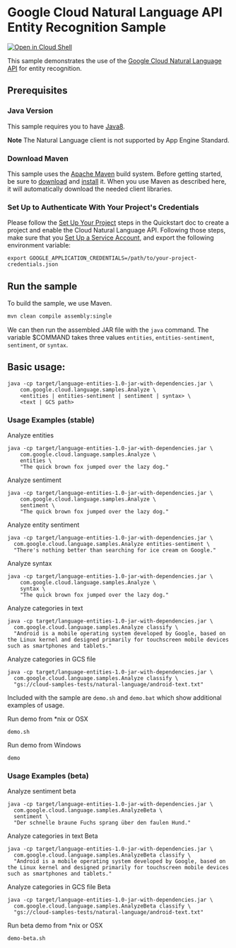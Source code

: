 # Google Cloud Natural Language API Entity Recognition Sample

<a href="https://console.cloud.google.com/cloudshell/open?git_repo=https://github.com/GoogleCloudPlatform/java-docs-samples&page=editor&open_in_editor=language/analysis/README.md">
<img alt="Open in Cloud Shell" src ="http://gstatic.com/cloudssh/images/open-btn.png"></a>


This sample demonstrates the use of the [Google Cloud Natural Language API][NL-Docs]
for entity recognition.

[NL-Docs]: https://cloud.google.com/natural-language/docs/

## Prerequisites

### Java Version

This sample requires you to have
[Java8](https://docs.oracle.com/javase/8/docs/technotes/guides/install/install_overview.html).

**Note** The Natural Language client is not supported by App Engine Standard.


### Download Maven

This sample uses the [Apache Maven][maven] build system. Before getting started, be
sure to [download][maven-download] and [install][maven-install] it. When you use
Maven as described here, it will automatically download the needed client
libraries.

[maven]: https://maven.apache.org
[maven-download]: https://maven.apache.org/download.cgi
[maven-install]: https://maven.apache.org/install.html

### Set Up to Authenticate With Your Project's Credentials

Please follow the [Set Up Your Project](https://cloud.google.com/natural-language/docs/getting-started#set_up_your_project)
steps in the Quickstart doc to create a project and enable the
Cloud Natural Language API. Following those steps, make sure that you
[Set Up a Service Account](https://cloud.google.com/natural-language/docs/common/auth#set_up_a_service_account),
and export the following environment variable:

```
export GOOGLE_APPLICATION_CREDENTIALS=/path/to/your-project-credentials.json
```

[cloud-console]: https://console.cloud.google.com
[language-api]: https://console.cloud.google.com/apis/api/language.googleapis.com/overview?project=_
[adc]: https://cloud.google.com/docs/authentication#developer_workflow

## Run the sample

To build the sample, we use Maven.

```bash
mvn clean compile assembly:single
```

We can then run the assembled JAR file with the `java` command. The variable $COMMAND takes
three values `entities`, `entities-sentiment`, `sentiment`, or `syntax`.

## Basic usage:

```
java -cp target/language-entities-1.0-jar-with-dependencies.jar \
    com.google.cloud.language.samples.Analyze \
    <entities | entities-sentiment | sentiment | syntax> \
    <text | GCS path>
```

### Usage Examples (stable)

Analyze entities
```
java -cp target/language-entities-1.0-jar-with-dependencies.jar \
    com.google.cloud.language.samples.Analyze \
    entities \
    "The quick brown fox jumped over the lazy dog."
```

Analyze sentiment
```
java -cp target/language-entities-1.0-jar-with-dependencies.jar \
    com.google.cloud.language.samples.Analyze \
    sentiment \
    "The quick brown fox jumped over the lazy dog."
```

Analyze entity sentiment
```
java -cp target/language-entities-1.0-jar-with-dependencies.jar \
  com.google.cloud.language.samples.Analyze entities-sentiment \
  "There's nothing better than searching for ice cream on Google."
```

Analyze syntax
```
java -cp target/language-entities-1.0-jar-with-dependencies.jar \
    com.google.cloud.language.samples.Analyze \
    syntax \
    "The quick brown fox jumped over the lazy dog."
```

Analyze categories in text
```
java -cp target/language-entities-1.0-jar-with-dependencies.jar \
  com.google.cloud.language.samples.Analyze classify \
  "Android is a mobile operating system developed by Google, based on the Linux kernel and designed primarily for touchscreen mobile devices such as smartphones and tablets."
```

Analyze categories in GCS file
```
java -cp target/language-entities-1.0-jar-with-dependencies.jar \
  com.google.cloud.language.samples.Analyze classify \
  "gs://cloud-samples-tests/natural-language/android-text.txt"
```

Included with the sample are `demo.sh` and `demo.bat` which show additional
examples of usage.

Run demo from *nix or OSX
```
demo.sh
```

Run demo from Windows
```
demo
```

### Usage Examples (beta)

Analyze sentiment beta
```
java -cp target/language-entities-1.0-jar-with-dependencies.jar \
  com.google.cloud.language.samples.AnalyzeBeta \
  sentiment \
  "Der schnelle braune Fuchs sprang über den faulen Hund."
```

Analyze categories in text Beta
```
java -cp target/language-entities-1.0-jar-with-dependencies.jar \
  com.google.cloud.language.samples.AnalyzeBeta classify \
  "Android is a mobile operating system developed by Google, based on the Linux kernel and designed primarily for touchscreen mobile devices such as smartphones and tablets."
```

Analyze categories in GCS file Beta
```
java -cp target/language-entities-1.0-jar-with-dependencies.jar \
  com.google.cloud.language.samples.AnalyzeBeta classify \
  "gs://cloud-samples-tests/natural-language/android-text.txt"
```

Run beta demo from *nix or OSX
```
demo-beta.sh
```
